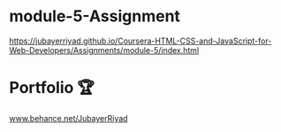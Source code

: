 # module-5-Assignment

https://jubayerriyad.github.io/Coursera-HTML-CSS-and-JavaScript-for-Web-Developers/Assignments/module-5/index.html

# Portfolio 🏆
www.behance.net/JubayerRiyad
